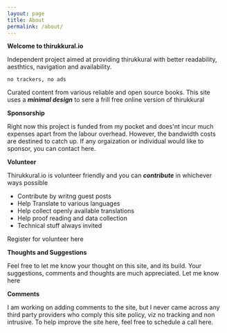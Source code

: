 ```yaml
---
layout: page
title: About
permalink: /about/
---
```


**Welcome to thirukkural.io**

Independent project aimed at providing thirukkural with better readability, aesthtics, navigation and availability.


`no trackers, no ads` 

Curated content from various reliable and open source books.
This site uses a ***minimal design*** to sere a frill free online version of thirukkural

**Sponsorship**

Right now this project is funded from my pocket and does'nt incur much expenses apart from the labour overhead. However, the bandwidth costs are destined to catch up.
If any orgaization or individual would like to sponsor, you can contact here.

**Volunteer**

Thirukkural.io is volunteer friendly and you can ***contribute*** in whichever ways possible

- Contribute by writng guest posts 
- Help Translate to various languages 
- Help collect openly available translations 
- Help proof reading and data collection
- Technical stuff always invited

Register for volunteer here

**Thoughts and Suggestions**

Feel free to let me know your thought on this site, and its build.
Your suggestions, comments and thoughts are much appreciated.
Let me know here

**Comments**

I am working on adding comments to the site, but I never came across any third party providers who comply this site policy, viz no tracking and non intrusive. To help improve the site here, feel free to schedule a call here.
